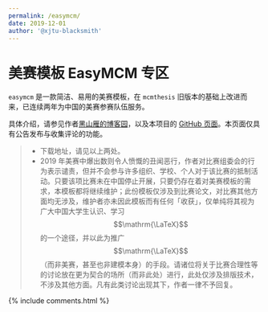 ```yaml
---
permalink: /easymcm/
date: 2019-12-01
author: '@xjtu-blacksmith'
---
```


# 美赛模板 EasyMCM 专区

`easymcm` 是一款简洁、易用的美赛模板，在 `mcmthesis` 旧版本的基础上改进而来，已连续两年为中国的美赛参赛队伍服务。

具体介绍，请参见作者[黑山雁的博客园](https://www.cnblogs.com/xjtu-blacksmith/p/easymcm.html)，以及本项目的 [GitHub 页面](https://github.com/qyxf/easymcm)。本页面仅具有公告发布与收集评论的功能。

> - 下载地址，请见以上两处。
> - 2019 年美赛中爆出数则令人愤慨的丑闻恶行，作者对比赛组委会的行为表示谴责，但并不会参与许多组织、学校、个人对于该比赛的抵制活动。只要该项比赛未在中国停止开展，只要仍存在着对美赛模板的需求，本模板都将继续维护；此份模板仅涉及到比赛论文，对比赛其他方面均无涉及，维护者亦未因此模板而有任何「收获」，仅单纯将其视为广大中国大学生认识、学习 $$\mathrm{\LaTeX}$$ 的一个途径，并以此为推广 $$\mathrm{\LaTeX}$$ （而非美赛，甚至也非建模本身）的手段。请诸位将关于比赛合理性等的讨论放在更为契合的场所（而非此处）进行，此处仅涉及排版技术，不涉及其他方面。凡有此类讨论出现其下，作者一律不予回复。

{% include comments.html %}
